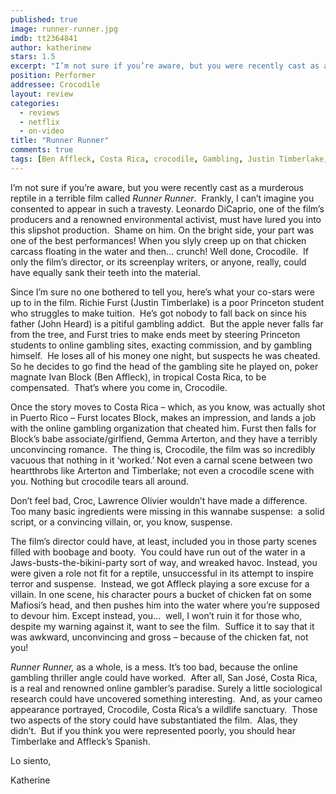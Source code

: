 ```yaml
---
published: true
image: runner-runner.jpg
imdb: tt2364841
author: katherinew 
stars: 1.5
excerpt: "I’m not sure if you’re aware, but you were recently cast as a murderous reptile in a terrible film called Runner Runner . Frankly, I can’t imagine you consented to appear in such a travesty."
position: Performer
addressee: Crocodile
layout: review
categories: 
  - reviews
  - netflix
  - on-video
title: "Runner Runner"
comments: true
tags: [Ben Affleck, Costa Rica, crocodile, Gambling, Justin Timberlake, Letters, online, Runner Runner]
---
```

<p>I&rsquo;m not sure if you&rsquo;re aware, but you were recently cast as a murderous reptile in a terrible film called <em>Runner Runner</em>.&nbsp; Frankly, I can&rsquo;t imagine you consented to appear in such a travesty. Leonardo DiCaprio, one of the film&rsquo;s producers and a renowned environmental activist, must have lured you into this slipshot production.&nbsp; Shame on him. On the bright side, your part was one of the best performances! When you slyly creep up on that chicken carcass floating in the water and then&#8230; crunch! Well done, Crocodile.&nbsp; If only the film&rsquo;s director, or its screenplay writers, or anyone, really, could have equally sank their teeth into the material.&nbsp;</p>
<p>Since I&rsquo;m sure no one bothered to tell you, here&rsquo;s what your co-stars were up to in the film. Richie Furst (Justin Timberlake) is a poor Princeton student who struggles to make tuition.&nbsp; He&rsquo;s got nobody to fall back on since his father (John Heard) is a pitiful gambling addict.&nbsp; But the apple never falls far from the tree, and Furst tries to make ends meet by steering Princeton students to online gambling sites, exacting commission, and by gambling himself.&nbsp; He loses all of his money one night, but suspects he was cheated.&nbsp; So he decides to go find the head of the gambling site he played on, poker magnate Ivan Block (Ben Affleck), in tropical Costa Rica, to be compensated.&nbsp; That&rsquo;s where you come in, Crocodile.&nbsp;</p>
<p>Once the story moves to Costa Rica &ndash; which, as you know, was actually shot in Puerto Rico &ndash; Furst locates Block, makes an impression, and lands a job with the online gambling organization that cheated him. Furst then falls for Block&rsquo;s babe associate/girlfiend, Gemma Arterton, and they have a terribly unconvincing romance.&nbsp; The thing is, Crocodile, the film was so incredibly vacuous that nothing in it &lsquo;worked.&rsquo; Not even a carnal scene between two heartthrobs like Arterton and Timberlake; not even a crocodile scene with you. Nothing but crocodile tears all around.</p>
<p>Don&rsquo;t feel bad, Croc, Lawrence Olivier wouldn&rsquo;t have made a difference.&nbsp; Too many basic ingredients were missing in this wannabe suspense:&nbsp; a solid script, or a convincing villain, or, you know, suspense.</p>
<p>The film&rsquo;s director could have, at least, included you in those party scenes filled with boobage and booty.&nbsp; You could have run out of the water in a Jaws-busts-the-bikini-party sort of way, and wreaked havoc. Instead, you were given a role not fit for a reptile, unsuccessful in its attempt to inspire terror and suspense.&nbsp; Instead, we got Affleck playing a sore excuse for a villain. In one scene, his character pours a bucket of chicken fat on some Mafiosi&rsquo;s head, and then pushes him into the water where you&rsquo;re supposed to devour him. Except instead, you&#8230;&nbsp; well, I won&rsquo;t ruin it for those who, despite my warning against it, want to see the film.&nbsp; Suffice it to say that it was awkward, unconvincing and gross &ndash; because of the chicken fat, not you!&nbsp;</p>
<p><em>Runner Runner, </em>as a whole, is a mess. It&rsquo;s too bad, because the online gambling thriller angle could have worked.&nbsp; After all, San Jos&eacute;, Costa Rica, is a real and renowned online gambler&rsquo;s paradise. Surely a little sociological research could have uncovered something interesting.&nbsp; And, as your cameo appearance portrayed, Crocodile, Costa Rica&rsquo;s a wildlife sanctuary.&nbsp; Those two aspects of the story could have substantiated the film.&nbsp; Alas, they didn&rsquo;t.&nbsp; But if you think you were represented poorly, you should hear Timberlake and Affleck&rsquo;s Spanish.&nbsp;</p>
<p>Lo siento,</p>
<p>Katherine</p>
